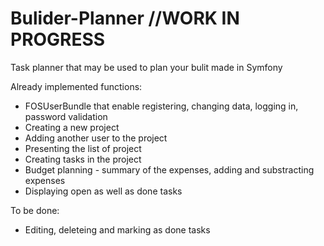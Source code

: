 # Bulider-Planner    //WORK IN PROGRESS
Task planner that may be used to plan your bulit made in Symfony

Already implemented functions:

- FOSUserBundle that enable registering, changing data, logging in, password validation
- Creating a new project
- Adding another user to the project
- Presenting the list of project
- Creating tasks in the project
- Budget planning - summary of the expenses, adding and substracting expenses
- Displaying open as well as done tasks

To be done: 
- Editing, deleteing and marking as done tasks


